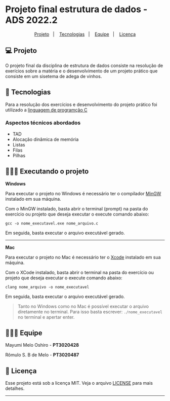 # Projeto final estrutura de dados - ADS 2022.2

<p align="center">
  <a href="#-projeto">Projeto</a>&nbsp;&nbsp;&nbsp;|&nbsp;&nbsp;&nbsp;
  <a href="#-tecnologias">Tecnologias</a>&nbsp;&nbsp;&nbsp;|&nbsp;&nbsp;&nbsp;
  <a href="#-equipe">Equipe</a>&nbsp;&nbsp;&nbsp;|&nbsp;&nbsp;&nbsp;
  <a href="#-licença">Licença</a>
</p>

## 💻 Projeto

O projeto final da disciplina de estrutura de dados consiste na resolução de exerícios sobre a matéria e o desenvolvimento de um projeto prático que consiste em um sisetema de adega de vinhos.

## 🚀 Tecnologias

Para a resolução dos exercícios e desenvolvimento do projeto prático foi utilizado a [linguagem de programção C](https://pt.wikipedia.org/wiki/C_linguagem_de_programa%C3%A7%C3%A3o)

### Aspectos técnicos abordados
- TAD
- Alocação dinâmica de memória
- Listas
- Filas
- Pilhas

## 🏃🏾‍♂️ Executando o projeto

**Windows**

Para executar o projeto no Windows é necessário ter o compilador [MinGW](http://www.mingw.org/) instalado em sua máquina.

Com o MinGW instalado, basta abrir o terminal (prompt) na pasta do exercício ou projeto que deseja executar o execute comando abaixo:

```
gcc -o nome_executavel.exe nome_arquivo.c
```

Em seguida, basta executar o arquivo executável gerado.
  ___

**Mac**

Para executar o projeto no Mac é necessário ter o [Xcode](https://apps.apple.com/us/app/xcode/id497799835?mt=12) instalado em sua máquina.

Com o XCode instalado, basta abrir o terminal na pasta do exercício ou projeto que deseja executar o execute comando abaixo:

```
clang nome_arquivo -o nome_executavel
```

Em seguida, basta executar o arquivo executável gerado.

> Tanto no Windows como no Mac é possível executar o arquivo diretamente no terminal. Para isso basta escrever: `./nome_executavel` no terminal e apertar enter.

## 👩🏽‍💻 Equipe

Mayumi Melo Oshiro - **PT3020428**

Rômulo S. B de Melo - **PT3020487**

## 📜 Licença

Esse projeto está sob a licença MIT. Veja o arquivo [LICENSE](LICENSE) para mais detalhes.

___
